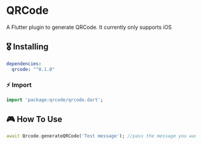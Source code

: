 # QRCode

A Flutter plugin to generate QRCode. 
It currently only supports iOS

## 🎖 Installing

```yaml
dependencies:
  qrcode: "^0.1.0"
```

### ⚡️ Import

```dart
import 'package:qrcode/qrcode.dart';
```

## 🎮 How To Use

```dart
await Qrcode.generateQRCode('Test message'); //pass the message you want in the QRCode
```
